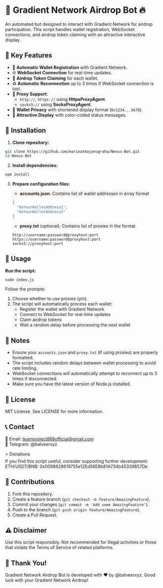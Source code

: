 # 🚀 **Gradient Network Airdrop Bot** 🔥

An automated bot designed to interact with Gradient Network for airdrop participation. This script handles wallet registration, WebSocket connections, and airdrop token claiming with an attractive interactive display.

## 📌 Key Features  
- 🔄 **Automatic Wallet Registration** with Gradient Network.
- 🌐 **WebSocket Connection** for real-time updates.
- 🎁 **Airdrop Token Claiming** for each wallet.
- ♻️ **Automatic Reconnection** up to 3 times if WebSocket connection is lost.
- 🔌 **Proxy Support**:  
  - `http://`, `https://` using **HttpsProxyAgent**.  
  - `socks5://` using **SocksProxyAgent**.  
- 🔑 **Wallet Privacy** with shortened display format (`0x1234...5678`).
- 🎨 **Attractive Display** with color-coded status messages.

## 🔧 Installation

1. **Clone repository:**
```sh
git clone https://github.com/marioatmajanugraha/Nexus-Bot.git
cd Nexus-Bot
```

2. **Install dependencies:**
```sh
npm install
```

3. **Prepare configuration files:**

   - **accounts.json**: Contains list of wallet addresses in array format
   ```json
   [
     "0xYourWalletAddress1",
     "0xYourWalletAddress2"
   ]
   ```

   - **proxy.txt** (optional): Contains list of proxies in the format
   ```
   http://username:password@proxyhost:port
   https://username:password@proxyhost:port
   socks5://proxyhost:port
   ```

## 🚀 **Usage**

**Run the script:**
```sh
node index.js
```

Follow the prompts:
1. Choose whether to use proxies (y/n).
2. The script will automatically process each wallet:
   - Register the wallet with Gradient Network
   - Connect to WebSocket for real-time updates
   - Claim airdrop tokens
   - Wait a random delay before processing the next wallet

## 📌 Notes
- Ensure your `accounts.json` and `proxy.txt` (if using proxies) are properly formatted.
- The script includes random delays between wallet processing to avoid rate limiting.
- WebSocket connections will automatically attempt to reconnect up to 3 times if disconnected.
- Make sure you have the latest version of Node.js installed.

## 📜 License
MIT License. See LICENSE for more information.

## 📞 Contact
📧 Email: teamproject888official@gmail.com  
📲 Telegram: @balveerxyz

⭐ Donations  
If you find this script useful, consider supporting further development:  
ETH/USDT/BNB: 0x0098628619755e12Ed56E8b81A734b45339857De

## 🤝 **Contributions**
1. Fork this repository.
2. Create a feature branch (`git checkout -b feature/AmazingFeature`).
3. Commit your changes (`git commit -m 'Add some AmazingFeature'`).
4. Push to the branch (`git push origin feature/AmazingFeature`).
5. Create a Pull Request.

## ⚠️ **Disclaimer**
Use this script responsibly.
Not recommended for illegal activities or those that violate the Terms of Service of related platforms.

## 🎉 **Thank You!**
Gradient Network Airdrop Bot is developed with ❤️ by @balveerxyz.
Good luck with your Gradient Network Airdrop!






